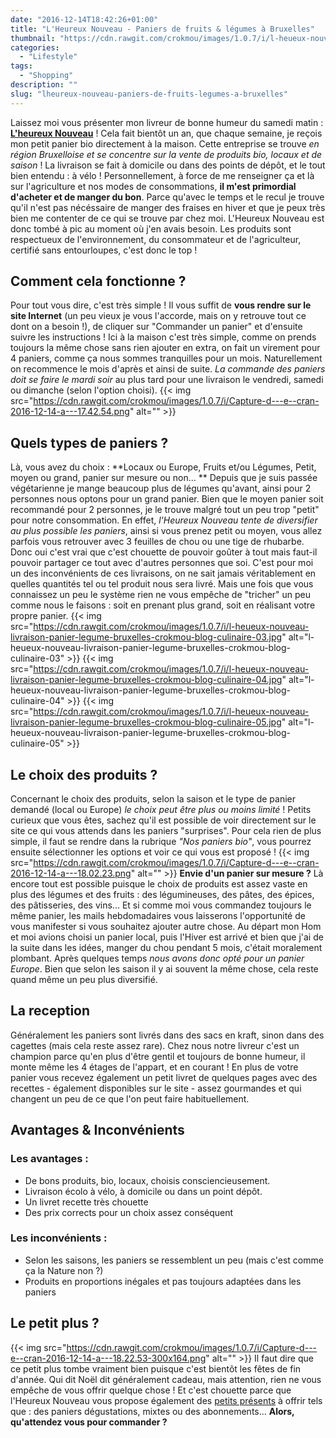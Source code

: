 ```yaml
---
date: "2016-12-14T18:42:26+01:00"
title: "L'Heureux Nouveau - Paniers de fruits & légumes à Bruxelles"
thumbnail: "https://cdn.rawgit.com/crokmou/images/1.0.7/i/l-heueux-nouveau-livraison-panier-legume-bruxelles-crokmou-blog-culinaire-01.jpg"
categories:
  - "Lifestyle"
tags:
  - "Shopping"
description: ""
slug: "lheureux-nouveau-paniers-de-fruits-legumes-a-bruxelles"
---
```


Laissez moi vous présenter mon livreur de bonne humeur du samedi matin : **[L'heureux Nouveau](http://www.lheureuxnouveau.be/)** ! Cela fait bientôt un an, que chaque semaine, je reçois mon petit panier bio directement à la maison. Cette entreprise se trouve _en_ _région Bruxelloise et se concentre sur la vente de produits bio, locaux et de saison_ ! La livraison se fait à domicile ou dans des points de dépôt, et le tout bien entendu : à vélo ! Personnellement, à force de me renseigner ça et là sur l'agriculture et nos modes de consommations, **il m'est primordial d'acheter et de manger du bon**. Parce qu'avec le temps et le recul je trouve qu'il n'est pas nécéssaire de manger des fraises en hiver et que je peux très bien me contenter de ce qui se trouve par chez moi. L'Heureux Nouveau est donc tombé à pic au moment où j'en avais besoin. Les produits sont respectueux de l'environnement, du consommateur et de l'agriculteur, certifié sans entourloupes, c'est donc le top !

## Comment cela fonctionne ?

Pour tout vous dire, c'est très simple ! Il vous suffit de **vous rendre sur le site Internet** (un peu vieux je vous l'accorde, mais on y retrouve tout ce dont on a besoin !), de cliquer sur "Commander un panier" et d'ensuite suivre les instructions ! Ici à la maison c'est très simple, comme on prends toujours la même chose sans rien ajouter en extra, on fait un virement pour 4 paniers, comme ça nous sommes tranquilles pour un mois. Naturellement on recommence le mois d'après et ainsi de suite. _La commande des paniers doit se faire le mardi soir_ au plus tard pour une livraison le vendredi, samedi ou dimanche (selon l'option choisi). {{< img src="https://cdn.rawgit.com/crokmou/images/1.0.7/i/Capture-d---e--cran-2016-12-14-a---17.42.54.png" alt="" >}}

## Quels types de paniers ?

Là, vous avez du choix : **Locaux ou Europe, Fruits et/ou Légumes, Petit, moyen ou grand, panier sur mesure ou non... ** Depuis que je suis passée végétarienne je mange beaucoup plus de légumes qu'avant, ainsi pour 2 personnes nous optons pour un grand panier. Bien que le moyen panier soit recommandé pour 2 personnes, je le trouve malgré tout un peu trop "petit" pour notre consommation. En effet, _l'Heureux Nouveau tente de diversifier au plus possible les paniers_, ainsi si vous prenez petit ou moyen, vous allez parfois vous retrouver avec 3 feuilles de chou ou une tige de rhubarbe. Donc oui c'est vrai que c'est chouette de pouvoir goûter à tout mais faut-il pouvoir partager ce tout avec d'autres personnes que soi. C'est pour moi un des inconvénients de ces livraisons, on ne sait jamais véritablement en quelles quantités tel ou tel produit nous sera livré. Mais une fois que vous connaissez un peu le système rien ne vous empêche de "tricher" un peu comme nous le faisons : soit en prenant plus grand, soit en réalisant votre propre panier. {{< img src="https://cdn.rawgit.com/crokmou/images/1.0.7/i/l-heueux-nouveau-livraison-panier-legume-bruxelles-crokmou-blog-culinaire-03.jpg" alt="l-heueux-nouveau-livraison-panier-legume-bruxelles-crokmou-blog-culinaire-03" >}} {{< img src="https://cdn.rawgit.com/crokmou/images/1.0.7/i/l-heueux-nouveau-livraison-panier-legume-bruxelles-crokmou-blog-culinaire-04.jpg" alt="l-heueux-nouveau-livraison-panier-legume-bruxelles-crokmou-blog-culinaire-04" >}} {{< img src="https://cdn.rawgit.com/crokmou/images/1.0.7/i/l-heueux-nouveau-livraison-panier-legume-bruxelles-crokmou-blog-culinaire-05.jpg" alt="l-heueux-nouveau-livraison-panier-legume-bruxelles-crokmou-blog-culinaire-05" >}}

## Le choix des produits ?

Concernant le choix des produits, selon la saison et le type de panier demandé (local ou Europe) _le choix peut être plus ou moins limité_ ! Petits curieux que vous êtes, sachez qu'il est possible de voir directement sur le site ce qui vous attends dans les paniers "surprises". Pour cela rien de plus simple, il faut se rendre dans la rubrique _"Nos paniers bio"_, vous pourrez ensuite sélectionner les options et voir ce qui vous est proposé ! {{< img src="https://cdn.rawgit.com/crokmou/images/1.0.7/i/Capture-d---e--cran-2016-12-14-a---18.02.23.png" alt="" >}} **Envie d'un panier sur mesure ?** Là encore tout est possible puisque le choix de produits est assez vaste en plus des légumes et des fruits : des légumineuses, des pâtes, des épices, des pâtisseries, des vins... Et si comme moi vous commandez toujours le même panier, les mails hebdomadaires vous laisserons l'opportunité de vous manifester si vous souhaitez ajouter autre chose. Au départ mon Hom et moi avions choisi un panier local, puis l'Hiver est arrivé et bien que j'ai de la suite dans les idées, manger du chou pendant 5 mois, c'était moralement plombant. Après quelques temps _nous avons donc opté pour un panier Europe_. Bien que selon les saison il y ai souvent la même chose, cela reste quand même un peu plus diversifié.

## La reception

Généralement les paniers sont livrés dans des sacs en kraft, sinon dans des cagettes (mais cela reste assez rare). Chez nous notre livreur c'est un champion parce qu'en plus d'être gentil et toujours de bonne humeur, il monte même les 4 étages de l'appart, et en courant ! En plus de votre panier vous recevez également un petit livret de quelques pages avec des recettes - également disponibles sur le site - assez gourmandes et qui changent un peu de ce que l'on peut faire habituellement.

## Avantages & Inconvénients

### Les avantages :

*   De bons produits, bio, locaux, choisis consciencieusement.
*   Livraison écolo à vélo, à domicile ou dans un point dépôt.
*   Un livret recette très chouette
*   Des prix corrects pour un choix assez conséquent

### Les inconvénients :

*   Selon les saisons, les paniers se ressemblent un peu (mais c'est comme ça la Nature non ?)
*   Produits en proportions inégales et pas toujours adaptées dans les paniers

## Le petit plus ?

{{< img src="https://cdn.rawgit.com/crokmou/images/1.0.7/i/Capture-d---e--cran-2016-12-14-a---18.22.53-300x164.png" alt="" >}} Il faut dire que ce petit plus tombe vraiment bien puisque c'est bientôt les fêtes de fin d'année. Qui dit Noël dit généralement cadeau, mais attention, rien ne vous empêche de vous offrir quelque chose ! Et c'est chouette parce que l'Heureux Nouveau vous propose également des [petits présents](http://www.lheureuxnouveau.be/fr/page-21-les-paniers-dgustation) à offrir tels que : des paniers dégustations, mixtes ou des abonnements... **Alors, qu'attendez vous pour commander ?**